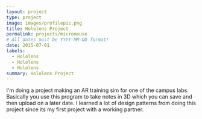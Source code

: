 ```yaml
---
layout: project
type: project
image: images/profilepic.png
title: Hololens Project
permalink: projects/micromouse
# All dates must be YYYY-MM-DD format!
date: 2015-07-01
labels:
  - Hololens
  - Hololens
  - Hololens
summary: Hololens Project
---
```


<div class="ui small rounded images">
 
</div>

I'm doing a project making an AR training sim for one of the campus labs. 
Basically you use this program to take notes in 3D which you can save and 
then upload on a later date. I learned a lot of design patterns from doing
this project since its my first project with a working partner.

